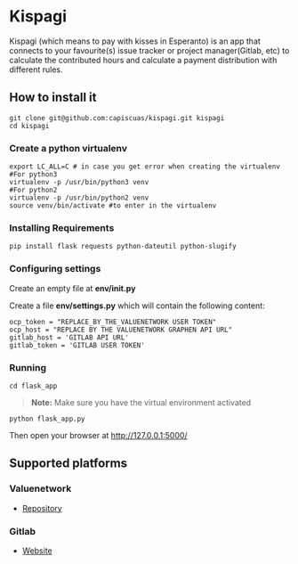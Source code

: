 # Kispagi
Kispagi (which means to pay with kisses in Esperanto) is an app that connects to your favourite(s) issue tracker or project manager(Gitlab, etc) to calculate the contributed hours and calculate a payment distribution with different rules.

## How to install it
    git clone git@github.com:capiscuas/kispagi.git kispagi
    cd kispagi

### Create a python virtualenv
    export LC_ALL=C # in case you get error when creating the virtualenv
    #For python3
    virtualenv -p /usr/bin/python3 venv
    #For python2
    virtualenv -p /usr/bin/python2 venv
    source venv/bin/activate #to enter in the virtualenv

### Installing Requirements
    pip install flask requests python-dateutil python-slugify

### Configuring settings
Create an empty file at **env/__init__.py**

Create a file **env/settings.py** which will contain the following content:

    ocp_token = "REPLACE_BY_THE_VALUENETWORK USER TOKEN"
    ocp_host = "REPLACE BY THE VALUENETWORK GRAPHEN API URL"
    gitlab_host = 'GITLAB API URL'
    gitlab_token = 'GITLAB USER TOKEN'

### Running
    cd flask_app
> **Note:**
> Make sure you have the virtual environment activated


    python flask_app.py
Then open your browser at http://127.0.0.1:5000/

## Supported platforms
### Valuenetwork
* [<i class="icon-refresh"></i> Repository](https://github.com/FreedomCoop/valuenetwork/)
### Gitlab
* [<i class="icon-file"></i> Website](https://about.gitlab.com/)
